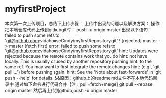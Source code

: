 # myfirstProject
本次第一次上传项目，总结下上传步骤：
上传中出现的问题以及解决方案：
操作把本地仓库代码上传到githubgit时： push -u origin master
 出现以下语句：
failed to push some refs to 'git@github.com:vidahouseCindy/myfirstRepository.git'
 ! [rejected]        master -> master (fetch first)
error: failed to push some refs to 'git@github.com:vidahouseCindy/myfirstRepository.git'
hint: Updates were rejected because the remote contains work that you do
hint: not have locally. This is usually caused by another repository pushing
hint: to the same ref. You may want to first integrate the remote changes
hint: (e.g., 'git pull ...') before pushing again.
hint: See the 'Note about fast-forwards' in 'git push --help' for details.
&&原因：github上的readme.md文件不在本地代码目录中
通过如下命令进行代码合并【注：pull=fetch+merge]
git pull --rebase origin master
然后再上传到github,push -u origin master
